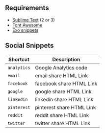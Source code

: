 ## Requirements
- [Sublime Text](http://www.sublimetext.com) (2 or 3)
- [Font Awesome](http://fontawesome.io)
- [Exo snippets](https://github.com/lazy-8/exo/#installation)

## Social Snippets

|Shortcut|Description|
|---|---|
|`analytics`|Google Analytics code|
|`email`|email share HTML Link|
|`facebook`|facebook share HTML Link|
|`google`|google share HTML Link|
|`linkedin`|linkedin share HTML Link|
|`pinterest`|pinterest share HTML Link|
|`reddit`|reddit share HTML Link|
|`twitter`|twitter share HTML Link|